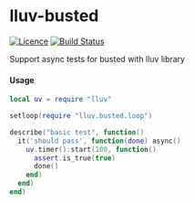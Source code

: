 # lluv-busted
[![Licence](http://img.shields.io/badge/Licence-MIT-brightgreen.svg)](LICENSE)
[![Build Status](https://travis-ci.org/moteus/lua-lluv-busted.svg?branch=master)](https://travis-ci.org/moteus/lua-lluv-busted)

Support async tests for busted with lluv library

#### Usage

```Lua
local uv = require "lluv"

setloop(require "lluv.busted.loop")

describe("basic test", function()
  it('should pass', function(done) async()
    uv.timer():start(100, function()
      assert.is_true(true)
      done()
    end)
  end)
end)
```